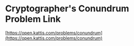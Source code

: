 # Cryptographer's Conundrum Problem Link
[https://open.kattis.com/problems/conundrum](https://open.kattis.com/problems/conundrum)